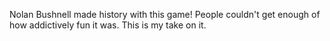Nolan Bushnell made history with this game! People couldn't get enough of how addictively fun it was. 
This is my take on it. 
